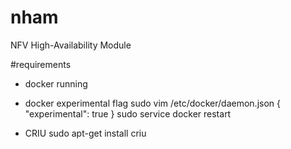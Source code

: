 # nham
NFV High-Availability Module

#requirements
- docker running
- docker experimental flag
sudo vim /etc/docker/daemon.json
{
"experimental": true
}
sudo service docker restart

- CRIU
sudo apt-get install criu

